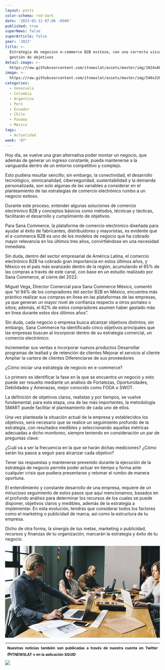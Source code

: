 ```yaml
---
layout: posts
color-schema: red-dark
date: '2023-02-13 07:06 -0500'
published: true
superNews: false
superArticle: false
year: '2023'
title: >-
  Estrategia de negocios e-commerce B2B exitosa, con una correcta visión y
  gestión de objetivos
detail-image: >-
  https://raw.githubusercontent.com/itnewslat/assets/master/img/1024x680/Reunion-empleados-g.jpg
image: >-
  https://raw.githubusercontent.com/itnewslat/assets/master/img/540x320/Reunion-empleados-p.jpg
categories:
  - Venezuela
  - Colombia
  - Argentina
  - Perú
  - Ecuador
  - Chile
  - Panama
  - Mexico
tags:
  - Actualidad
week: '07'
---
```

Hoy día, se vuelve una gran alternativa poder montar un negocio, que además de generar un ingreso constante, pueda mantenerse a la vanguardia dentro de un entorno competitivo y complejo.

Esto pudiera resultar sencillo; sin embargo, la conectividad, el desarrollo tecnológico, omnicanalidad, ciberseguridad, sustentabilidad y la demanda personalizada, son solo algunas de las variables a considerar en el planteamiento de las estrategias de comercio electrónico rumbo a un negocio exitoso.

Durante este proceso, entender algunas soluciones de comercio electrónico B2B y conceptos básicos como métodos, técnicas y tácticas, facilitarán el desarrollo y cumplimiento de objetivos.

Para Sana Commerce, la plataforma de comercio electrónico diseñada para ayudar al éxito de fabricantes, distribuidores y mayoristas, es evidente que el e-commerce B2B es uno de los modelos de negocio que ha cobrado mayor relevancia en los últimos tres años, convirtiéndose en una necesidad inmediata.

Sin duda, dentro del sector empresarial de América Latina, el comercio electrónico B2B ha cobrado gran importancia en estos últimos años, y México es el país más avanzado dentro de la región, acumulando el 65% de las compras a través de este canal, con base en un estudio realizado por Sana Commerce, al cierre del 2022.

Miguel Vega, Director Comercial para Sana Commerce México, comentó que “el 94% de los compradores del sector B2B en México, encuentra más práctico realizar sus compras en línea en las plataformas de las empresas, ya que generan un mayor nivel de confianza respecto a otros portales o sitios; además, el 62% de estos compradores asumen haber gastado más en línea durante estos dos últimos años”.

Sin duda, cada negocio o empresa busca alcanzar objetivos distintos; sin embargo, Sana Commerce ha identificado cinco objetivos principales que las empresas buscan al incorporar dentro de su estrategia comercial, un comercio electrónico:

Incrementar sus ventas e incorporar nuevos productos
Desarrollar programas de lealtad y de retención de clientes
Mejorar el servicio al cliente
Ampliar la cartera de clientes
Diferenciarse de sus proveedores
 
¿Cómo iniciar una estrategia de negocio en e-commerce?

Lo primero es identificar la fase en la que se encuentra un negocio y esto puede ser resuelto mediante un análisis de Fortalezas, Oportunidades, Debilidades y Amenazas, mejor conocido como FODA o SWOT.

La definición de objetivos claros, realistas y por tiempos, se vuelve fundamental; para esta etapa, una de las más importantes, la metodología SMART puede facilitar el planteamiento de cada uno de ellos.

Una vez planteada la situación actual de la empresa y establecidos los objetivos, será necesario que se realice un seguimiento profundo de la estrategia, con resultados medibles y seleccionando aquellas métricas adecuadas a dicho monitoreo, siempre teniendo en consideración un par de preguntas clave: 

¿Cuál va a ser la frecuencia en la que se harán dichas mediciones?
¿Cómo serán los pasos a seguir para alcanzar cada objetivo?

Tener las respuestas y mantenerse prevenido durante la ejecución de la estrategia de negocio permite poder actuar en tiempo y forma ante cualquier crisis que pudiera presentarse y retomar el rumbo de manera oportuna.

El entendimiento y constante desarrollo de una empresa, requiere de un minucioso seguimiento de estos pasos que aquí mencionamos, basados en el profundo análisis para determinar los recursos de los cuales se puede disponer, objetivos claros y medibles, además de la estrategia a implementar. En esta evolución, tendrás que considerar todos los factores como el marketing o publicidad de marca; así como la estructura de tu empresa.

Dicho de otra forma, la sinergia de tus metas, marketing o publicidad, recursos y finanzas de tu organización, marcarán la estrategia y éxito de tu negocio.

![](https://raw.githubusercontent.com/itnewslat/assets/master/img/540x320/Reunion-empleados-p.jpg)

<table style="height: 42px;" width="569">
<tbody>
<tr>
<td style="text-align: justify;"><sub><strong>Nuestras noticias también son publicadas a través de nuestra cuenta en Twitter <a href="https://twitter.com/itnewslat?lang=es">@ITNEWSLAT</a> y en la aplicación <a href="https://squidapp.co/en/">SQUID</a></strong></sub></td>
</tr>
</tbody>
</table>

<img src="https://tracker.metricool.com/c3po.jpg?hash=56f88a41e39ab42c063cc51676587a04"/>